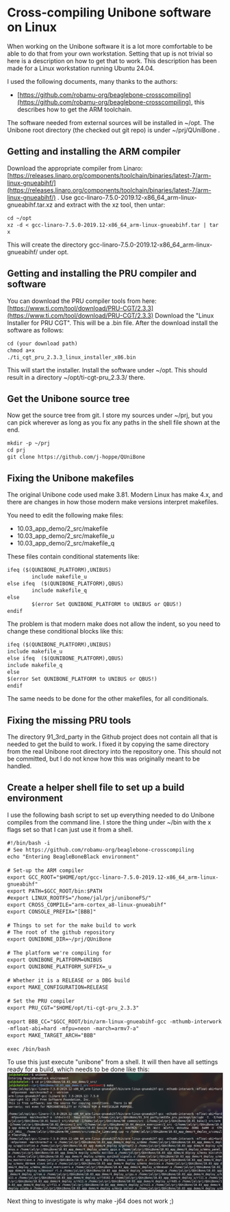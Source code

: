 # Cross-compiling Unibone software on Linux

When working on the Unibone software it is a lot more comfortable to be able to do that from your own workstation. Setting that up is not trivial so here is a description on how to get that to work. This description has been made for a Linux workstation running Ubuntu 24.04.

I used the following documents, many thanks to the authors:
* [https://github.com/robamu-org/beaglebone-crosscompiling](https://github.com/robamu-org/beaglebone-crosscompiling), this describes how to get the ARM toolchain.

The software needed from external sources will be installed in ~/opt. The Unibone root directory (the checked out git repo) is under ~/prj/QUniBone .

## Getting and installing the ARM compiler

Download the appropriate compiler from Linaro: [https://releases.linaro.org/components/toolchain/binaries/latest-7/arm-linux-gnueabihf/](https://releases.linaro.org/components/toolchain/binaries/latest-7/arm-linux-gnueabihf/) . Use gcc-linaro-7.5.0-2019.12-x86_64_arm-linux-gnueabihf.tar.xz and extract with the xz tool, then untar:

```
cd ~/opt
xz -d < gcc-linaro-7.5.0-2019.12-x86_64_arm-linux-gnueabihf.tar | tar x
```
This will create the directory gcc-linaro-7.5.0-2019.12-x86_64_arm-linux-gnueabihf/ under opt.

## Getting and installing the PRU compiler and software

You can download the PRU compiler tools from here: [https://www.ti.com/tool/download/PRU-CGT/2.3.3](https://www.ti.com/tool/download/PRU-CGT/2.3.3)
Download the "Linux Installer for PRU CGT". This will be a .bin file. After the download install the software as follows:
```
cd (your download path)
chmod a+x
./ti_cgt_pru_2.3.3_linux_installer_x86.bin
```
This will start the installer. Install the software under ~/opt. This should result in a directory ~/opt/ti-cgt-pru_2.3.3/ there.

## Get the Unibone source tree

Now get the source tree from git. I store my sources under ~/prj, but you can pick wherever as long as you fix any paths in the shell file shown at the end.
```
mkdir -p ~/prj
cd prj
git clone https://github.com/j-hoppe/QUniBone
```

## Fixing the Unibone makefiles
The original Unibone code used make 3.81. Modern Linux has make 4.x, and there are changes in how those modern make versions interpret makefiles.

You need to edit the following make files:
* 10.03_app_demo/2_src/makefile
* 10.03_app_demo/2_src/makefile_u
* 10.03_app_demo/2_src/makefile_q

These files contain conditional statements like:
```
ifeq ($(QUNIBONE_PLATFORM),UNIBUS)
        include makefile_u
else ifeq  ($(QUNIBONE_PLATFORM),QBUS)
        include makefile_q
else
        $(error Set QUNIBONE_PLATFORM to UNIBUS or QBUS!)
endif
```
The problem is that modern make does not allow the indent, so you need to change these conditional blocks like this:
```
ifeq ($(QUNIBONE_PLATFORM),UNIBUS)
include makefile_u
else ifeq  ($(QUNIBONE_PLATFORM),QBUS)
include makefile_q
else
$(error Set QUNIBONE_PLATFORM to UNIBUS or QBUS!)
endif
```
The same needs to be done for the other makefiles, for all conditionals.

## Fixing the missing PRU tools

The directory 91_3rd_party in the Github project does not contain all that is needed to get the build to work. I fixed it by copying the same directory from the real Unibone root directory into the repository one. This should not be committed, but I do not know how this was originally meant to be handled.


## Create a helper shell file to set up a build environment

I use the following bash script to set up everything needed to do Unibone compiles from the command line. I store the thing under ~/bin with the x flags set so that I can just use it from a shell.
```
#!/bin/bash -i
# See https://github.com/robamu-org/beaglebone-crosscompiling
echo "Entering BeagleBoneBlack environment"

# Set-up the ARM compiler
export GCC_ROOT="$HOME/opt/gcc-linaro-7.5.0-2019.12-x86_64_arm-linux-gnueabihf"
export PATH=$GCC_ROOT/bin:$PATH
#export LINUX_ROOTFS="/home/jal/prj/uniboneFS/"
export CROSS_COMPILE="arm-cortex_a8-linux-gnueabihf"
export CONSOLE_PREFIX="[BBB]"

# Things to set for the make build to work
# The root of the github repository
export QUNIBONE_DIR=~/prj/QUniBone

# The platform we're compiling for
export QUNIBONE_PLATFORM=UNIBUS
export QUNIBONE_PLATFORM_SUFFIX=_u

# Whether it is a RELEASE or a DBG build
export MAKE_CONFIGURATION=RELEASE

# Set the PRU compiler
export PRU_CGT="$HOME/opt/ti-cgt-pru_2.3.3"

export BBB_CC="$GCC_ROOT/bin/arm-linux-gnueabihf-gcc -mthumb-interwork -mfloat-abi=hard -mfpu=neon -march=armv7-a"
export MAKE_TARGET_ARCH="BBB"

exec /bin/bash
```

To use this just execute "unibone" from a shell. It will then have all settings ready for a build, which needs to be done like this:
![Example Unibone compilation session](unibone-crosscompile-1.png)

Next thing to investigate is why make -j64 does not work ;)

